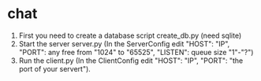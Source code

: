 # chat
1. First you need to create a database script create_db.py (need sqlite)
2. Start the server server.py (In the ServerConfig edit "HOST": "IP", "PORT": any free from "1024" to "65525", "LISTEN": queue size "1"-"?") 
3. Run the client.py (In the ClientConfig edit "HOST": "IP", "PORT": "the port of your servert").

